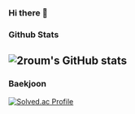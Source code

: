 ### Hi there 👋

### Github Stats
![2roum's GitHub stats](https://github-readme-stats.vercel.app/api?username=2roum&show_icons=true&theme=cobalt)
---
### Baekjoon
[![Solved.ac Profile](http://mazassumnida.wtf/api/v2/generate_badge?boj=ld980105)](https://solved.ac/ld980105)



<!--
**2roum/2roum** is a ✨ _special_ ✨ repository because its `README.md` (this file) appears on your GitHub profile.

Here are some ideas to get you started:

- 🔭 I’m currently working on ...
- 🌱 I’m currently learning ...
- 👯 I’m looking to collaborate on ...
- 🤔 I’m looking for help with ...
- 💬 Ask me about ...
- 📫 How to reach me: ...
- 😄 Pronouns: ...
- ⚡ Fun fact: ...
-->
